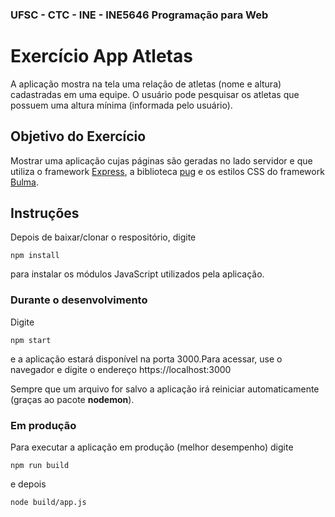 ### UFSC - CTC - INE - INE5646 Programação para Web
# Exercício App Atletas

A aplicação mostra na tela uma relação de atletas (nome e altura) cadastradas em uma equipe. O usuário pode pesquisar os atletas que possuem uma altura mínima (informada pelo usuário).


## Objetivo do Exercício
Mostrar uma aplicação cujas páginas são geradas no lado servidor e que utiliza o framework [Express](http://expressjs.com/),  a biblioteca [pug](https://pugjs.org/api/getting-started.html) e os estilos CSS do framework [Bulma](https://bulma.io/).

## Instruções
Depois de baixar/clonar o respositório, digite

`npm install`

para instalar os módulos JavaScript utilizados pela aplicação.

### Durante o desenvolvimento
Digite

`npm start`

e a aplicação estará disponível na porta 3000.Para acessar, use o navegador e digite o endereço https://localhost:3000

Sempre que um arquivo for salvo a aplicação irá reiniciar automaticamente (graças ao pacote **nodemon**).

### Em produção
Para executar a aplicação em produção (melhor desempenho) digite

`npm run build`

e depois

`node build/app.js`

